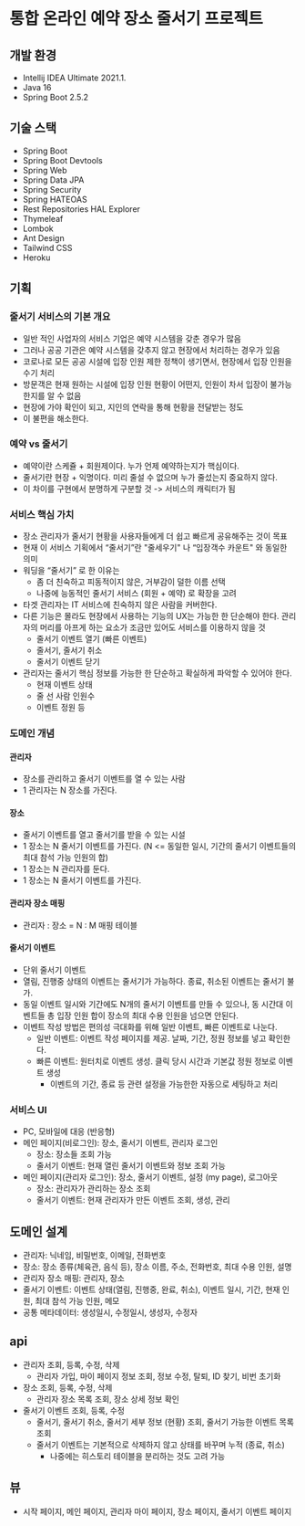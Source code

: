 # 통합 온라인 예약 장소 줄서기 프로젝트


## 개발 환경

* Intellij IDEA Ultimate 2021.1.
* Java 16
* Spring Boot 2.5.2


## 기술 스택

* Spring Boot
* Spring Boot Devtools
* Spring Web
* Spring Data JPA
* Spring Security
* Spring HATEOAS
* Rest Repositories HAL Explorer
* Thymeleaf
* Lombok
* Ant Design
* Tailwind CSS
* Heroku


## 기획

### 줄서기 서비스의 기본 개요

* 일반 적인 사업자의 서비스 기업은 예약 시스템을 갖춘 경우가 많음
* 그러나 공공 기관은 예약 시스템을 갖추지 않고 현장에서 처리하는 경우가 있음
* 코로나로 모든 공공 시설에 입장 인원 제한 정책이 생기면서, 현장에서 입장 인원을 수기 처리
* 방문객은 현재 원하는 시설에 입장 인원 현황이 어떤지, 인원이 차서 입장이 불가능한지를 알 수 없음
* 현장에 가야 확인이 되고, 지인의 연락을 통해 현황을 전달받는 정도
* 이 불편을 해소한다.

### 예약 vs 줄서기

* 예약이란 스케쥴 + 회원제이다. 누가 언제 예약하는지가 핵심이다.
* 줄서기란 현장 + 익명이다. 미리 줄설 수 없으며 누가 줄섰는지 중요하지 않다.
* 이 차이를 구현에서 분명하게 구분할 것 -> 서비스의 캐릭터가 됨

### 서비스 핵심 가치

* 장소 관리자가 줄서기 현황을 사용자들에게 더 쉽고 빠르게 공유해주는 것이 목표
* 현재 이 서비스 기획에서 “줄서기”란 "줄세우기" 나 “입장객수 카운트" 와 동일한 의미
* 워딩을 “줄서기” 로 한 이유는
  * 좀 더 친숙하고 피동적이지 않은, 거부감이 덜한 이름 선택
  * 나중에 능동적인 줄서기 서비스 (회원 + 예약) 로 확장을 고려
* 타겟 관리자는 IT 서비스에 친숙하지 않은 사람을 커버한다.
* 다른 기능은 몰라도 현장에서 사용하는 기능의 UX는 가능한 한 단순해야 한다. 관리자의 머리를 아프게 하는 요소가 조금만 있어도 서비스를 이용하지 않을 것
  * 줄서기 이벤트 열기 (빠른 이벤트)
  * 줄서기, 줄서기 취소
  * 줄서기 이벤트 닫기
* 관리자는 줄서기 핵심 정보를 가능한 한 단순하고 확실하게 파악할 수 있어야 한다.
  * 현재 이벤트 상태
  * 줄 선 사람 인원수
  * 이벤트 정원 등

### 도메인 개념

#### 관리자

* 장소를 관리하고 줄서기 이벤트를 열 수 있는 사람
* 1 관리자는 N 장소를 가진다.

#### 장소

* 줄서기 이벤트를 열고 줄서기를 받을 수 있는 시설
* 1 장소는 N 줄서기 이벤트를 가진다. (N <= 동일한 일시, 기간의 줄서기 이벤트들의 최대 참석 가능 인원의 합)
* 1 장소는 N 관리자를 둔다.
* 1 장소는 N 줄서기 이벤트를 가진다.

#### 관리자 장소 매핑

* 관리자 : 장소 = N : M 매핑 테이블

#### 줄서기 이벤트

* 단위 줄서기 이벤트
* 열림, 진행중 상태의 이벤트는 줄서기가 가능하다. 종료, 취소된 이벤트는 줄서기 불가.
* 동일 이벤트 일시와 기간에도 N개의 줄서기 이벤트를 만들 수 있으나, 동 시간대 이벤트들 총 입장 인원 합이 장소의 최대 수용 인원을 넘으면 안된다.
* 이벤트 작성 방법은 편의성 극대화를 위해 일반 이벤트, 빠른 이벤트로 나눈다.
  * 일반 이벤트: 이벤트 작성 페이지를 제공. 날짜, 기간, 정원 정보를 넣고 확인한다.
  * 빠른 이벤트: 원터치로 이벤트 생성. 클릭 당시 시간과 기본값 정원 정보로 이벤트 생성
    * 이벤트의 기간, 종료 등 관련 설정을 가능한한 자동으로 세팅하고 처리

### 서비스 UI

* PC, 모바일에 대응 (반응형)
* 메인 페이지(비로그인): 장소, 줄서기 이벤트, 관리자 로그인
  * 장소: 장소들 조회 가능
  * 줄서기 이벤트: 현재 열린 줄서기 이벤트와 정보 조회 가능
* 메인 페이지(관리자 로그인): 장소, 줄서기 이벤트, 설정 (my page), 로그아웃
  * 장소: 관리자가 관리하는 장소 조회
  * 줄서기 이벤트: 현재 관리자가 만든 이벤트 조회, 생성, 관리


## 도메인 설계

* 관리자: 닉네임, 비밀번호, 이메일, 전화번호
* 장소: 장소 종류(체육관, 음식 등), 장소 이름, 주소, 전화번호, 최대 수용 인원, 설명
* 관리자 장소 매핑: 관리자, 장소
* 줄서기 이벤트: 이벤트 상태(열림, 진행중, 완료, 취소), 이벤트 일시, 기간, 현재 인원, 최대 참석 가능 인원, 메모
* 공통 메타데이터: 생성일시, 수정일시, 생성자, 수정자


## api

* 관리자 조회, 등록, 수정, 삭제
  * 관리자 가입, 마이 페이지 정보 조회, 정보 수정, 탈퇴, ID 찾기, 비번 초기화
* 장소 조회, 등록, 수정, 삭제
  * 관리자 장소 목록 조회, 장소 상세 정보 확인
* 줄서기 이벤트 조회, 등록, 수정
  * 줄서기, 줄서기 취소, 줄서기 세부 정보 (현황) 조회, 줄서기 가능한 이벤트 목록 조회
  * 줄서기 이벤트는 기본적으로 삭제하지 않고 상태를 바꾸며 누적 (종료, 취소)
    * 나중에는 히스토리 테이블을 분리하는 것도 고려 가능


## 뷰

* 시작 페이지, 메인 페이지, 관리자 마이 페이지, 장소 페이지, 줄서기 이벤트 페이지
